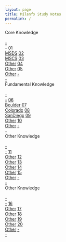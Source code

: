 ```yaml
---
layout: page
title: Milanfx Study Notes
permalink: /
---
```


<div class="block">
  <div class="btn text">
    <div class="btn name">Core Knowledge</div><br>
    <div class="block" style="grid-template-columns: 1fr 2fr 2fr 2fr 2fr 2fr 1fr;">
      <a href="/#/"       class="btn empty">-<br>-</a>
      <a href="/01-MSDS/" class="btn box1">01<br>MSDS</a>
      <a href="/02-MSCS/" class="btn box1">02<br>MSCS</a>
      <a href="/#/"       class="btn box1">03<br>Other</a>
      <a href="/#/"       class="btn box1">04<br>Other</a>
      <a href="/#/"       class="btn box1">05<br>Other</a>
      <a href="/#/"       class="btn empty">-<br>-</a>
    </div>
  </div>
</div>

<div class="block">
  <div class="btn text">
    <div class="btn name">Fundamental Knowledge</div><br>
    <div class="block" style="grid-template-columns: 1fr 2fr 2fr 2fr 2fr 2fr 1fr;">
      <a href="/#/"           class="btn empty">-<br>-</a>
      <a href="/06-Boulder/"  class="btn box2">06<br>Boulder </a>
      <a href="/07-Colorado/" class="btn box2">07<br>Colorado</a>
      <a href="/08-SanDiego/" class="btn box2">08<br>SanDiego</a>
      <a href="//"            class="btn box2">09<br>Other</a>
      <a href="//"            class="btn box2">10<br>Other</a>
      <a href="//"            class="btn empty">-<br>-</a>
    </div>
  </div>
</div>

<div class="block">
  <div class="btn text">
    <div class="btn name">Other Knowledge</div><br>
    <div class="block" style="grid-template-columns: 1fr 2fr 2fr 2fr 2fr 2fr 1fr;">
      <a href="//" class="btn empty">-<br>-</a>
      <a href="//" class="btn box1">11<br>Other</a>
      <a href="//" class="btn box1">12<br>Other</a>
      <a href="//" class="btn box1">13<br>Other</a>
      <a href="//" class="btn box1">14<br>Other</a>
      <a href="//" class="btn box1">15<br>Other</a>
      <a href="//" class="btn empty">-<br>-</a>
    </div>
  </div>
</div>

<div class="block">
  <div class="btn text">
    <div class="btn name">Other Knowledge</div><br>
    <div class="block" style="grid-template-columns: 1fr 2fr 2fr 2fr 2fr 2fr 1fr;">
      <a href="//" class="btn empty">-<br>-</a>
      <a href="//" class="btn box1">16<br>Other</a>
      <a href="//" class="btn box1">17<br>Other</a>
      <a href="//" class="btn box1">18<br>Other</a>
      <a href="//" class="btn box1">19<br>Other</a>
      <a href="//" class="btn box1">20<br>Other</a>
      <a href="//" class="btn empty">-<br>-</a>
    </div>
  </div>
</div>

